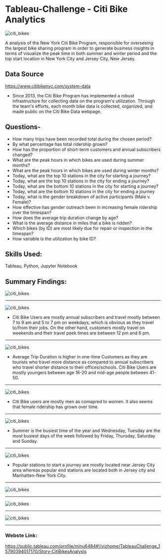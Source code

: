 # Tableau-Challenge - Citi Bike Analytics

![citi_bikes](Images/citi-bike-station-bikes.jpg)

A analysis of the New York Citi Bike Program, responsible for overseeing the largest bike sharing program in order to generate business insights in terms of visualize the peak time in both summer and winter period and the top start location in New York City and Jersey City, New Jersey.

## Data Source
https://www.citibikenyc.com/system-data

- Since 2013, the Citi Bike Program has implemented a robust infrastructure for collecting data on the program's utilization. Through the team's efforts, each month bike data is collected, organized, and made public on the Citi Bike Data webpage.

## Questions-
- How many trips have been recorded total during the chosen period?
- By what percentage has total ridership grown?
- How has the proportion of short-term customers and annual subscribers changed?
- What are the peak hours in which bikes are used during summer months?
- What are the peak hours in which bikes are used during winter months?
- Today, what are the top 10 stations in the city for starting a journey? 
- Today, what are the top 10 stations in the city for ending a journey? 
- Today, what are the bottom 10 stations in the city for starting a journey? 
- Today, what are the bottom 10 stations in the city for ending a journey 
- Today, what is the gender breakdown of active participants (Male v. Female)?
- How effective has gender outreach been in increasing female ridership over the timespan?
- How does the average trip duration change by age?
- What is the average distance in miles that a bike is ridden?
- Which bikes (by ID) are most likely due for repair or inspection in the timespan?
- How variable is the utilization by bike ID?

## Skills Used:
Tableau, Python, Jupyter Notebook


## Summary Findings:

![citi_bikes](Images/monthly.PNG)

-----

![citi_bikes](Images/user_types.PNG)

- Citi Bike Users are mostly annual subscribers and travel mostly between 7 to 9 am and 5 to 7 pm on weekdays, which is obvious as they travel to/from their jobs. On the other hand, customers mostly travel on weekends and their travel peek times are between 12 pm and 6 pm.

-----

![citi_bikes](Images/avg_trip_duration.PNG)

- Average Trip Duration is higher in one-time Customers as they are tourists who travel more distance as compared to annual subscribers who travel shorter distance to their offices/schools. Citi Bike Users are mostly youngers between age 16-20 and mid-age people between 41-50.

-----

![citi_bikes](Images/gender_distribution.PNG)

- Citi Bike users are mostly men as comapred to women. It also seems that female ridership has grown over time.  

-----

![citi_bikes](Images/peek_hours_days.PNG)

- Summer is the busiest time of the year and Wednesday, Tuesday are the most busiest days of the week followed by Friday, Thursday, Saturday and Sunday.

-----

![citi_bikes](Images/popular_stations.PNG)

- Popular stations to start a journey are mostly located near Jersey City area whereas popular end stations are located both in Jersey city and Manhatten-New York City.

-----

![citi_bikes](Images/stations.PNG)

-----

![citi_bikes](Images/stations_time.PNG)

-----

![citi_bikes](Images/mileage.PNG)

-----


### Webste Link:
https://public.tableau.com/profile/minu6484#!/vizhome/TableauChallenge_15790394017170/Story-CitiBikesAnalysis
